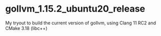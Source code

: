 # gollvm_1.15.2_ubuntu20_release
My tryout to build the current version of gollvm, using Clang 11 RC2 and CMake 3.18 (libc++)
